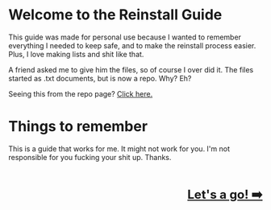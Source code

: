 # Welcome to the Reinstall Guide
This guide was made for personal use because I wanted to remember everything I needed to keep safe, and to make the reinstall process easier. Plus, I love making lists and shit like that.

A friend asked me to give him the files, so of course I over did it. The files started as .txt documents, but is now a repo. Why? Eh?

Seeing this from the repo page? [Click here.](https://visnes.github.io/windows-reinstall-guide)

# Things to remember
This is a guide that works for me. It might not work for you. I'm not responsible for you fucking your shit up. Thanks.

<br /><br /><span style="font-size: 24px; float:right;">**[Let's a go! ➡️](before.md)**</span><br /><br /><br />
